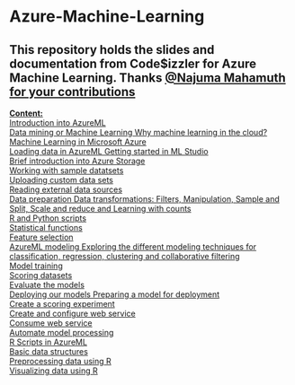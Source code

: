 # Azure-Machine-Learning
<h2>This repository holds the slides and documentation from Code$izzler for Azure Machine Learning. Thanks <a href="https://twitter.com/tweet4naju"> @Najuma Mahamuth for your contributions</h2>

<b>Content:</b></br>
Introduction into AzureML	</br>
Data mining or Machine Learning	Why machine learning in the cloud?</br>
Machine Learning in Microsoft Azure</br>
Loading data in AzureML	Getting started in ML Studio</br>
Brief introduction into Azure Storage</br>
Working with sample datatsets</br>
Uploading custom data sets</br>
Reading external data sources</br>
Data preparation	Data transformations: Filters, Manipulation, Sample and Split, Scale and reduce and Learning with counts</br>
R and Python scripts</br>
Statistical functions</br>
Feature selection</br>
AzureML modeling	Exploring the different modeling techniques for classification, regression, clustering and collaborative filtering</br>
Model training</br>
Scoring datasets</br>
Evaluate the models</br>
Deploying our models	Preparing a model for deployment</br>
Create a scoring experiment</br>
Create and configure web service</br>
Consume web service</br>
Automate model processing</br>
R Scripts in AzureML</br>
Basic data structures</br>
Preprocessing data using R</br>
Visualizing data using R</br>
